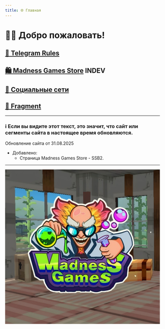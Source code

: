 ```yaml
---
title: 🌐 Главная
---
```


# 👋🏻 Добро пожаловать!

## [📜 Telegram Rules](./TGRules.md)
## [🛍️ Madness Games Store](./MGSMain.md) INDEV
## [🔗 Социальные сети](./links.md)
## [💎 Fragment](./Fragment.md)

- - - - -

### ℹ️ Если вы видите этот текст, это значит, что сайт или сегменты сайта в настоящее время обновляются. 

Обновление сайта от 31.08.2025

 - Добавлено:
   - Страница Madness Games Store - SSB2.

- - - - -

![MGSlogo](https://github.com/GamzeeChert/gamzeechert.github.io/blob/main/_madnessgamesstore%2F_pictures%2FMGSlogo.jpg?raw=true)